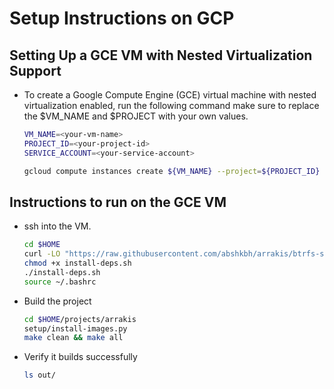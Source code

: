 # Setup Instructions on GCP

## Setting Up a GCE VM with Nested Virtualization Support

- To create a Google Compute Engine (GCE) virtual machine with nested virtualization enabled, run the following command make sure to replace the $VM_NAME and $PROJECT with your own values.

    ```bash
    VM_NAME=<your-vm-name>
    PROJECT_ID=<your-project-id>
    SERVICE_ACCOUNT=<your-service-account>

    gcloud compute instances create ${VM_NAME} --project=${PROJECT_ID} --zone=us-west1-a --machine-type=n1-standard-1 --network-interface=network-tier=STANDARD,stack-type=IPV4_ONLY,subnet=default --maintenance-policy=MIGRATE --provisioning-model=STANDARD --service-account=${SERVICE_ACCOUNT} --scopes=https://www.googleapis.com/auth/devstorage.read_only,https://www.googleapis.com/auth/logging.write,https://www.googleapis.com/auth/monitoring.write,https://www.googleapis.com/auth/service.management.readonly,https://www.googleapis.com/auth/servicecontrol,https://www.googleapis.com/auth/trace.append --create-disk=auto-delete=yes,boot=yes,device-name=maverick-gcp-dev-vm3,image=projects/ubuntu-os-cloud/global/images/ubuntu-2204-jammy-v20250128,mode=rw,size=20,type=pd-standard --no-shielded-secure-boot --shielded-vtpm --shielded-integrity-monitoring --labels=goog-ec-src=vm_add-gcloud --reservation-affinity=any --enable-nested-virtualization
    ```

## Instructions to run on the GCE VM

- ssh into the VM.

    ```bash
    cd $HOME
    curl -LO "https://raw.githubusercontent.com/abshkbh/arrakis/btrfs-stateful-debugging/install-deps.sh"
    chmod +x install-deps.sh
    ./install-deps.sh
    source ~/.bashrc
    ```

- Build the project

    ```bash
    cd $HOME/projects/arrakis
    setup/install-images.py
    make clean && make all
    ```
- Verify it builds successfully

    ```bash
    ls out/
    ```
